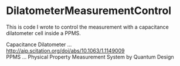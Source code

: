 # DilatometerMeasurementControl

This is code I wrote to control the measurement with a capacitance dilatometer cell inside a PPMS.

Capacitance Dilatometer ... http://aip.scitation.org/doi/abs/10.1063/1.1149009   
PPMS ... Physical Property Measurement System by Quantum Design
